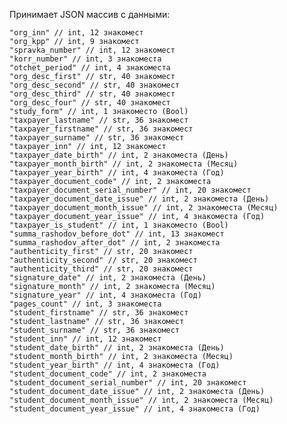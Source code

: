 Принимает JSON массив с данными:

    "org_inn" // int, 12 знакомест
    "org_kpp" // int, 9 знакомест
    "spravka_number" // int, 12 знакомест
    "korr_number" // int, 3 знакоместа
    "otchet_period" // int, 4 знакоместа
    "org_desc_first" // str, 40 знакомест
    "org_desc_second" // str, 40 знакомест
    "org_desc_third" // str, 40 знакомест
    "org_desc_four" // str, 40 знакомест
    "study_form" // int, 1 знакоместо (Bool)
    "taxpayer_lastname" // str, 36 знакомест
    "taxpayer_firstname" // str, 36 знакомест
    "taxpayer_surname" // str, 36 знакомест
    "taxpayer_inn" // int, 12 знакомест
    "taxpayer_date_birth" // int, 2 знакоместа (День)
    "taxpayer_month_birth" // int, 2 знакоместа (Месяц)
    "taxpayer_year_birth" // int, 4 знакоместа (Год)
    "taxpayer_document_code" // int, 2 знакоместа
    "taxpayer_document_serial_number" // int, 20 знакомест
    "taxpayer_document_date_issue" // int, 2 знакоместа (День)
    "taxpayer_document_month_issue" // int, 2 знакоместа (Месяц)
    "taxpayer_document_year_issue" // int, 4 знакоместа (Год)
    "taxpayer_is_student" // int, 1 знакоместо (Bool)
    "summa_rashodov_before_dot" // int, 13 знакомест
    "summa_rashodov_after_dot" // int, 2 знакоместа
    "authenticity_first" // str, 20 знакомест
    "authenticity_second" // str, 20 знакомест
    "authenticity_third" // str, 20 знакомест
    "signature_date" // int, 2 знакоместа (День)
    "signature_month" // int, 2 знакоместа (Месяц)
    "signature_year" // int, 4 знакоместа (Год)
    "pages_count" // int, 3 знакоместа
    "student_firstname" // str, 36 знакомест
    "student_lastname" // str, 36 знакомест
    "student_surname" // str, 36 знакомест
    "student_inn" // int, 12 знакомест
    "student_date_birth" // int, 2 знакоместа (День)
    "student_month_birth" // int, 2 знакоместа (Месяц)
    "student_year_birth" // int, 4 знакоместа (Год)
    "student_document_code" // int, 2 знакоместа
    "student_document_serial_number" // int, 20 знакомест
    "student_document_date_issue" // int, 2 знакоместа (День)
    "student_document_month_issue" // int, 2 знакоместа (Месяц)
    "student_document_year_issue" // int, 4 знакоместа (Год)
